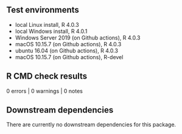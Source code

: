 ## Test environments
* local Linux install, R 4.0.3
* local Windows install, R 4.0.1
* Windows Server 2019 (on Github actions), R 4.0.3
* macOS 10.15.7 (on Github actions), R 4.0.3
* ubuntu 16.04 (on Github actions), R 4.0.3
* macOS 10.15.7 (on Github actions), R-devel

## R CMD check results

0 errors | 0 warnings | 0 notes

## Downstream dependencies

There are currently no downstream dependencies for this package.
